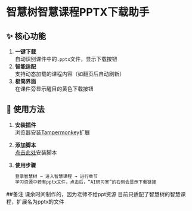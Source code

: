 # 智慧树智慧课程PPTX下载助手

## ✨ 核心功能
1. ​**一键下载**  
   自动识别课件中的`.pptx`文件，显示下载按钮
2. ​**智能适配**  
   支持动态加载的课程内容（如翻页后自动刷新）
3. ​**极简界面**  
   在课件旁显示醒目的黄色下载按钮

## 🚀 使用方法
1. ​**安装插件**  
   浏览器安装[Tampermonkey](https://www.tampermonkey.net/)扩展

2. ​**添加脚本**  
   [点击此处](extension://iikmkjmpaadaobahmlepeloendndfphd/ask.html?aid=82bada85-b1a7-4923-9abf-47ac7aa8309a)安装脚本

3. ​**使用步骤**  
   ```bash
   登录智慧树 → 进入智慧课程 → 进行章节
   学习资源中若有pptx文件，点击后，“AI研习室”的右侧会显示下载链接

##备注
课余时间制作的，因为老师不给ppt资源
目前只适配了智慧树的智慧课程，扩展名为pptx的文件
